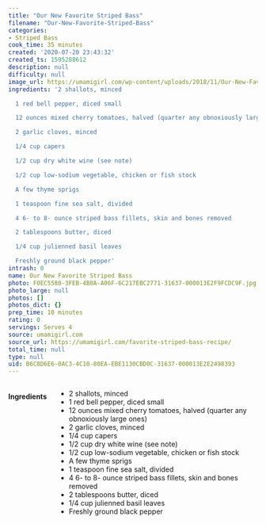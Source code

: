 ```yaml
---
title: "Our New Favorite Striped Bass"
filename: "Our-New-Favorite-Striped-Bass"
categories:
- Striped Bass
cook_time: 35 minutes
created: '2020-07-20 23:43:32'
created_ts: 1595288612
description: null
difficulty: null
image_url: https://umamigirl.com/wp-content/uploads/2018/11/Our-New-Favorite-Striped-Bass-Recipe-780-Umami-Girl-2-735x1110.jpg
ingredients: '2 shallots, minced

  1 red bell pepper, diced small

  12 ounces mixed cherry tomatoes, halved (quarter any obnoxiously large ones)

  2 garlic cloves, minced

  1/4 cup capers

  1/2 cup dry white wine (see note)

  1/2 cup low-sodium vegetable, chicken or fish stock

  A few thyme sprigs

  1 teaspoon fine sea salt, divided

  4 6- to 8- ounce striped bass fillets, skin and bones removed

  2 tablespoons butter, diced

  1/4 cup julienned basil leaves

  Freshly ground black pepper'
intrash: 0
name: Our New Favorite Striped Bass
photo: F0EC5580-3FEB-4B0A-A06F-6C217EBC2771-31637-000013E2F9FCDC9F.jpg
photo_large: null
photos: []
photos_dict: {}
prep_time: 10 minutes
rating: 0
servings: Serves 4
source: umamigirl.com
source_url: https://umamigirl.com/favorite-striped-bass-recipe/
total_time: null
type: null
uid: B6C8D6E6-0AC3-4C10-80EA-EBE1130CBD0C-31637-000013E2E2498393
---
```

<div class="large-8 medium-7 columns" id="writeup">	</div><!-- #writeup -->
</div><!-- #row-one -->
<div class="row" id="row-two">	<div class="medium-4 small-5 columns"><h4 id="ingredients">Ingredients</h4><div class="box box-ingredients content"><ul>
<li>2 shallots, minced</li>
<li>1 red bell pepper, diced small</li>
<li>12 ounces mixed cherry tomatoes, halved (quarter any obnoxiously large ones)</li>
<li>2 garlic cloves, minced</li>
<li>1/4 cup capers</li>
<li>1/2 cup dry white wine (see note)</li>
<li>1/2 cup low-sodium vegetable, chicken or fish stock</li>
<li>A few thyme sprigs</li>
<li>1 teaspoon fine sea salt, divided</li>
<li>4 6- to 8- ounce striped bass fillets, skin and bones removed</li>
<li>2 tablespoons butter, diced</li>
<li>1/4 cup julienned basil leaves</li>
<li>Freshly ground black pepper</li>
</ul>
</div>	</div>	<div class="medium-6 small-7 columns">	</div>